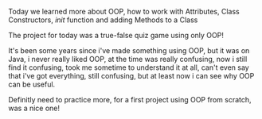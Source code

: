 Today we learned more about OOP, how to work with Attributes, Class Constructors, _init_ function and adding Methods to a Class

The project for today was a true-false quiz game using only OOP!

It's been some years since i've made something using OOP, but it was on Java, i never really liked OOP, at the time was really confusing, now i still find it confusing, took me sometime to understand it at all, can't even say that i've got everything, still confusing, but at least now i can see why OOP can be useful.

Definitly need to practice more, for a first project using OOP from scratch, was a nice one!